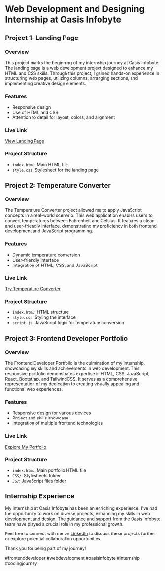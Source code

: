 # Web Development and Designing Internship at Oasis Infobyte

## Project 1: Landing Page

### Overview
This project marks the beginning of my internship journey at Oasis Infobyte. The landing page is a web development project designed to enhance my HTML and CSS skills. Through this project, I gained hands-on experience in structuring web pages, utilizing columns, arranging sections, and implementing creative design elements.

### Features
- Responsive design
- Use of HTML and CSS
- Attention to detail for layout, colors, and alignment

### Live Link
[View Landing Page](#insert-live-landing-page-link)

### Project Structure
- `index.html`: Main HTML file
- `style.css`: Stylesheet for the landing page

## Project 2: Temperature Converter

### Overview
The Temperature Converter project allowed me to apply JavaScript concepts in a real-world scenario. This web application enables users to convert temperatures between Fahrenheit and Celsius. It features a clean and user-friendly interface, demonstrating my proficiency in both frontend development and JavaScript programming.

### Features
- Dynamic temperature conversion
- User-friendly interface
- Integration of HTML, CSS, and JavaScript

### Live Link
[Try Temperature Converter](#insert-live-temperature-converter-link)

### Project Structure
- `index.html`: HTML structure
- `style.css`: Styling the interface
- `script.js`: JavaScript logic for temperature conversion

## Project 3: Frontend Developer Portfolio

### Overview
The Frontend Developer Portfolio is the culmination of my internship, showcasing my skills and achievements in web development. This responsive portfolio demonstrates expertise in HTML, CSS, JavaScript, React, Bootstrap, and TailwindCSS. It serves as a comprehensive representation of my dedication to creating visually appealing and functional web experiences.

### Features
- Responsive design for various devices
- Project and skills showcase
- Integration of multiple frontend technologies

### Live Link
[Explore My Portfolio](#insert-live-portfolio-link)

### Project Structure
- `index.html`: Main portfolio HTML file
- `CSS/`: Stylesheets folder
- `JS/`: JavaScript files folder

## Internship Experience

My internship at Oasis Infobyte has been an enriching experience. I've had the opportunity to work on diverse projects, enhancing my skills in web development and design. The guidance and support from the Oasis Infobyte team have played a crucial role in my professional growth.

Feel free to connect with me on [LinkedIn](https://www.linkedin.com/in/gauravssah/) to discuss these projects further or explore potential collaboration opportunities.

Thank you for being part of my journey!

#frontenddeveloper #webdevelopment #oasisinfobyte #internship #codingjourney
